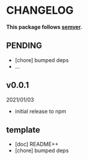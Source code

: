 # CHANGELOG
**This package follows [semver](https://semver.org/).**

## PENDING
* [chore] bumped deps
* ...

## v0.0.1
2021/01/03
* initial release to npm

## template
* [doc] README++
* [chore] bumped deps
